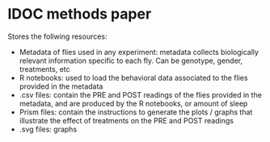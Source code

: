 # IDOC methods paper

Stores the follwing resources:

* Metadata of flies used in any experiment: metadata collects biologically relevant information specific to each fly. Can be genotype, gender, treatments, etc
* R notebooks: used to load the behavioral data associated to the flies provided in the metadata
* .csv files: contain the PRE and POST readings of the flies provided in the metadata, and are produced by the R notebooks, or amount of sleep
* Prism files: contain the instructions to generate the plots / graphs that illustrate the effect of treatments on the PRE and POST readings
* .svg files: graphs
